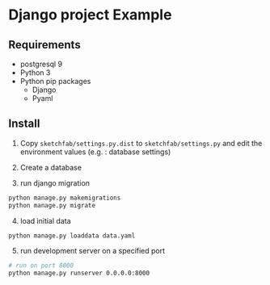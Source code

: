 Django project Example
======================

Requirements
------------

* postgresql 9
* Python 3
* Python pip packages
  * Django
  * Pyaml

Install
-----

1. Copy `sketchfab/settings.py.dist` to `sketchfab/settings.py` and edit the environment values (e.g. : database settings)

2. Create a database

3. run django migration

```sh
python manage.py makemigrations
python manage.py migrate
```

4. load initial data

```sh
python manage.py loaddata data.yaml
```

5. run development server on a specified port

```sh
# run on port 8000
python manage.py runserver 0.0.0.0:8000
```
